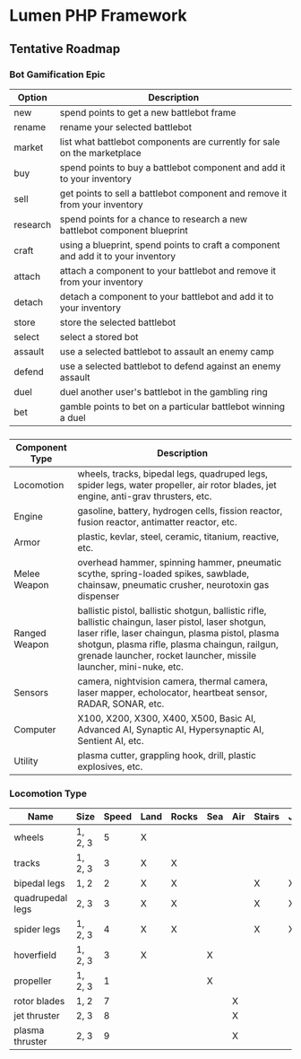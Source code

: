 # Lumen PHP Framework

## Tentative Roadmap

### Bot Gamification Epic
| Option   | Description |
| -------- | ----------- |
| new      | spend points to get a new battlebot frame |
| rename   | rename your selected battlebot |
| market   | list what battlebot components are currently for sale on the marketplace |
| buy      | spend points to buy a battlebot component and add it to your inventory |
| sell     | get points to sell a battlebot component and remove it from your inventory |
| research | spend points for a chance to research a new battlebot component blueprint |
| craft    | using a blueprint, spend points to craft a component and add it to your inventory |
| attach   | attach a component to your battlebot and remove it from your inventory |
| detach   | detach a component to your battlebot and add it to your inventory |
| store    | store the selected battlebot |
| select   | select a stored bot |
| assault  | use a selected battlebot to assault an enemy camp |
| defend   | use a selected battlebot to defend against an enemy assault |
| duel     | duel another user's battlebot in the gambling ring |
| bet      | gamble points to bet on a particular battlebot winning a duel |

###
| Component Type | Description |
| -------------- | ----------- |
| Locomotion     | wheels, tracks, bipedal legs, quadruped legs, spider legs, water propeller, air rotor blades, jet engine, anti-grav thrusters, etc. |
| Engine         | gasoline, battery, hydrogen cells, fission reactor, fusion reactor, antimatter reactor, etc. |
| Armor          | plastic, kevlar, steel, ceramic, titanium, reactive, etc. |
| Melee Weapon   | overhead hammer, spinning hammer, pneumatic scythe, spring-loaded spikes, sawblade, chainsaw, pneumatic crusher, neurotoxin gas dispenser |
| Ranged Weapon  | ballistic pistol, ballistic shotgun, ballistic rifle, ballistic chaingun, laser pistol, laser shotgun, laser rifle, laser chaingun, plasma pistol, plasma shotgun, plasma rifle, plasma chaingun, railgun, grenade launcher, rocket launcher, missile launcher, mini-nuke, etc. |
| Sensors        | camera, nightvision camera, thermal camera, laser mapper, echolocator, heartbeat sensor, RADAR, SONAR, etc. |
| Computer       | X100, X200, X300, X400, X500, Basic AI, Advanced AI, Synaptic AI, Hypersynaptic AI, Sentient AI, etc. |
| Utility        | plasma cutter, grappling hook, drill, plastic explosives, etc. |

### Locomotion Type
| Name             | Size    | Speed | Land | Rocks | Sea | Air | Stairs | Jumps | Climbs |
| ---------------- | ------- | ----- | ---- | ----- | --- | --- | ------ | ----- | ------ |
| wheels           | 1, 2, 3 | 5     |  X   |       |     |     |        |       |        |
| tracks           | 1, 2, 3 | 3     |  X   |   X   |     |     |        |       |        |
| bipedal legs     | 1, 2    | 2     |  X   |   X   |     |     |  X     | X     |        |
| quadrupedal legs | 2, 3    | 3     |  X   |   X   |     |     |  X     | X     | X      |
| spider legs      | 1, 2, 3 | 4     |  X   |   X   |     |     |  X     | X     | X      |
| hoverfield       | 1, 2, 3 | 3     |  X   |       | X   |     |        |       |        |
| propeller        | 1, 2, 3 | 1     |      |       | X   |     |        |       |        |
| rotor blades     | 1, 2    | 7     |      |       |     | X   |        |       |        |
| jet thruster     | 2, 3    | 8     |      |       |     | X   |        |       |        |
| plasma thruster  | 2, 3    | 9     |      |       |     | X   |        |       |        |
